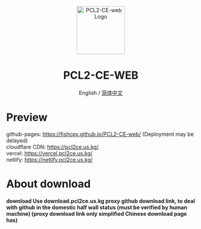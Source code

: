 <div align="center">

<img src="https://img.picui.cn/free/2025/03/09/67cc7237e54bb.png" width="128" height="128" alt="PCL2-CE-web Logo">

# PCL2-CE-WEB<br>
English / [简体中文](./README_EN.md)

</div>

# Preview
github-pages: https://fishcpy.github.io/PCL2-CE-web/ (Deployment may be delayed)<br>
cloudflare CDN: https://pcl2ce.us.kg/<br>
vercel: https://vercel.pcl2ce.us.kg/<br>
netlify: https://netlify.pcl2ce.us.kg/<br>

# About download

#### download Use download.pcl2ce.us.kg proxy github download link, to deal with github in the domestic half wall status (must be verified by human machine) (proxy download link only simplified Chinese download page has)